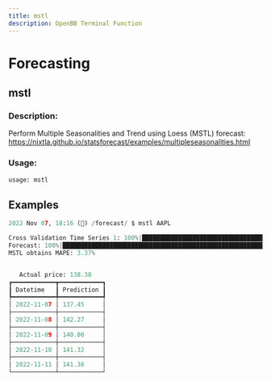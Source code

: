 ```yaml
---
title: mstl
description: OpenBB Terminal Function
---
```


# Forecasting

## mstl

### Description: 

Perform Multiple Seasonalities and Trend using Loess (MSTL) forecast: https://nixtla.github.io/statsforecast/examples/multipleseasonalities.html

### Usage: 
```python
usage: mstl
```



## Examples

```python
2022 Nov 07, 18:16 (🦋) /forecast/ $ mstl AAPL

Cross Validation Time Series 1: 100%|████████████████████████████████████████████████████████████████████████████████████████████████████████████████████████████████████| 115/115 [00:0100:00, 103.78it/s]
Forecast: 100%|███████████████████████████████████████████████████████████████████████████████████████████████████████████████████████████████████████████████████████████████| 1/1 [00:0000:00, 19.19it/s]
MSTL obtains MAPE: 3.37% 


   Actual price: 138.38    
┏━━━━━━━━━━━━┳━━━━━━━━━━━━┓
┃ Datetime   ┃ Prediction ┃
┡━━━━━━━━━━━━╇━━━━━━━━━━━━┩
│ 2022-11-07 │ 137.45     │
├────────────┼────────────┤
│ 2022-11-08 │ 142.27     │
├────────────┼────────────┤
│ 2022-11-09 │ 140.00     │
├────────────┼────────────┤
│ 2022-11-10 │ 141.32     │
├────────────┼────────────┤
│ 2022-11-11 │ 141.36     │
└────────────┴────────────┘
```

